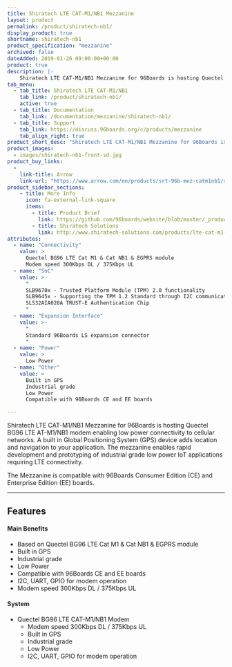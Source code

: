 ```yaml
---
title: Shiratech LTE CAT-M1/NB1 Mezzanine
layout: product
permalink: /product/shiratech-nb1/
display_product: true
shortname: shiratech-nb1
product_specification: "mezzanine"
archived: false
dateAdded: 2019-01-26 09:00:00+00:00
product: true
description: |-
    Shiratech LTE CAT-M1/NB1 Mezzanine for 96Boards is hosting Quectel BG96 LTE  AT-M1/NB1 modem enabling low power connectivity to cellular networks. A built in Global Positioning System (GPS) device adds location and navigation to your application. The mezzanine enables rapid development and prototyping of industrial grade low power IoT applications requiring LTE connectivity. The Mezzanine is compatible with 96Boards Consumer Edition (CE) and Enterprise Edition (EE) boards.
tab_menu:
  - tab_title: Shiratech LTE CAT-M1/NB1
    tab_link: /product/shiratech-nb1/
    active: true
  - tab_title: Documentation
    tab_link: /documentation/mezzanine/shiratech-nb1/
  - tab_title: Support
    tab_link: https://discuss.96boards.org/c/products/mezzanine
    tab_align_right: true
product_short_desc: "Shiratech LTE CAT-M1/NB1 Mezzanine for 96Boards is hosting Quectel BG96 LTE  AT-M1/NB1 modem enabling low power connectivity to cellular networks."
product_images:
  - images/shiratech-nb1-front-sd.jpg
product_buy_links:
  -
    link-title: Arrow
    link-url: "https://www.arrow.com/en/products/srt-96b-mez-catm1nb1/shiratech"
product_sidebar_sections:
    - title: More Info
      icon: fa-external-link-square
      items:
        - title: Product Brief
          link: https://github.com/96boards/website/blob/master/_product/mezzanine/shiratech-nb1/files/shiratech-brief-nb1.pdf
        - title: Shiratech Solutions
          link: http://www.shiratech-solutions.com/products/lte-cat-m1-nb1-mezzanine/
attributes:
  - name: "Connectivity"
    value: >
      Quectel BG96 LTE Cat M1 & Cat NB1 & EGPRS module
      Modem speed 300Kbps DL / 375Kbps UL
  - name: "SoC"
    value: >-
      "
      SLB9670x - Trusted Platform Module (TPM) 2.0 functionality
      SLB9645x - Supporting the TPM 1.2 Standard through I2C communication
      SLS32AIA020A TRUST-E Authentication Chip
      "
  - name: "Expansion Interface"
    value: >-
      "
      Standard 96Boards LS expansion connector
      "
  - name: "Power"
    value: >
      Low Power
  - name: "Other"
    value: >
      Built in GPS
      Industrial grade
      Low Power
      Compatible with 96Boards CE and EE boards

---
```

Shiratech LTE CAT-M1/NB1 Mezzanine for 96Boards is hosting Quectel BG96 LTE  AT-M1/NB1 modem enabling low power connectivity to cellular networks. A built in Global Positioning System (GPS) device adds location and navigation to your application. The mezzanine enables rapid development and prototyping of industrial grade low power IoT applications requiring LTE connectivity.

The Mezzanine is compatible with 96Boards Consumer Edition (CE) and Enterprise Edition (EE) boards.

***

## Features

#### Main Benefits

- Based on Quectel BG96 LTE Cat M1 & Cat NB1 & EGPRS module
- Built in GPS
- Industrial grade
- Low Power
- Compatible with 96Boards CE and EE boards
- I2C, UART, GPIO for modem operation
- Modem speed 300Kbps DL / 375Kbps UL

#### System

- Quectel BG96 LTE CAT-M1/NB1 Modem
   - Modem speed 300Kbps DL / 375Kbps UL
   - Built in GPS
   - Industrial grade
   - Low Power
   - I2C, UART, GPIO for modem operation

